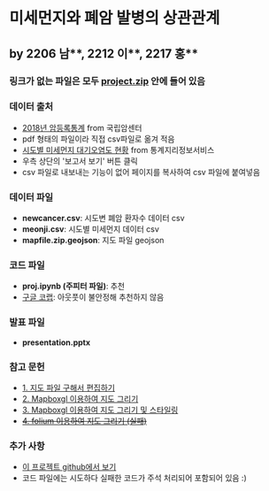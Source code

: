 # 미세먼지와 폐암 발병의 상관관계
## by 2206 남\*\*, 2212 이\*\*, 2217 홍\*\*

### **링크가 없는 파일은 모두 [project.zip](https://github.com/is-pyu/cnsh_files/raw/main/python_math_proj/project.zip) 안에 들어 있음**

### 데이터 출처
+ [2018년 암등록통계](https://ncc.re.kr/cancerStatsView.ncc?bbsnum=558&searchKey=total&searchValue=&pageNum=1) from 국립암센터
 + pdf 형태의 파일이라 직접 csv파일로 옮겨 적음
+ [시도별 미세먼지 대기오염도 현황](https://sgis.kostat.go.kr/view/thematicMap/thematicMapMain?stat_thema_map_id=9pyrpJvwHw20160121115806991GvpLyuuwDt&theme=CTGR_005&mapType=05&CTGRS=CTGR_001:recommend,CTGR_002:recommend,CTGR_003:recommend,CTGR_004:recommend,CTGR_005:recommend) from 통계지리정보서비스
 + 우측 상단의 '보고서 보기' 버튼 클릭
 + csv 파일로 내보내는 기능이 없어 페이지를 복사하여 csv 파일에 붙여넣음

### 데이터 파일
+ **newcancer.csv**: 시도변 폐암 환자수 데이터 csv
+ **meonji.csv**: 시도별 미세먼지 데이터 csv
+ **mapfile.zip.geojson**: 지도 파일 geojson

### 코드 파일
+ **proj.ipynb (주피터 파일)**: 추천
+ [구글 코랩](https://colab.research.google.com/drive/1ILpNpqAcyGX37u5arm7FSZS-02asLB5R): 아웃풋이 불안정해 추천하지 않음

### 발표 파일
+ **presentation.pptx**

### 참고 문헌
+ [1. 지도 파일 구해서 편집하기](https://mjs1995.tistory.com/169)
+ [2. Mapboxgl 이용하여 지도 그리기](https://mjs1995.tistory.com/181?category=802136)
+ [3. Mapboxgl 이용하여 지도 그리기 및 스타일링](https://dailyheumsi.tistory.com/145#6.-%EB%A7%B5-%EC%8A%A4%ED%83%80%EC%9D%BC%EB%A7%81)
+ ~~[4. folium 이용하여 지도 그리기 (실패)](https://mjs1995.tistory.com/170?category=802136)~~

### 추가 사항
+ [이 프로젝트 github에서 보기](https://github.com/is-pyu/cnsh_files/tree/main/python_math_proj)
+ 코드 파일에는 시도하다 실패한 코드가 주석 처리되어 포함되어 있음 :)
